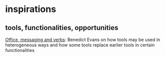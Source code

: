# inspirations

## tools, functionalities, opportunities
[Office, messaging and verbs](https://www.ben-evans.com/benedictevans/2015/5/21/office-messaging-and-verbs): Benedict Evans on how tools may be used in heterogeneous ways and how some tools replace earlier tools in certain functionalities

